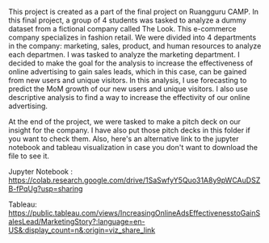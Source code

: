 This project is created as a part of the final project on Ruangguru CAMP. In this final project, a group of 4 students was tasked to analyze a 
dummy dataset from a fictional company called The Look. This e-commerce company specializes in fashion retail. We were divided into 4 departments in the company: marketing, sales, product, and human resources to analyze each departmen. I was tasked to analyze the marketing department. I decided to 
make the goal for the analysis to increase the effectiveness of online advertising to gain sales leads, which in this case, can be gained from new users and unique visitors.
In this analysis, I use forecasting to predict the MoM growth of our new users and unique visitors. I also use descriptive analysis to find a way to increase the effectivity 
of our online advertising.

At the end of the project, we were tasked to make a pitch deck on our insight for the company. I have also put those pitch decks in this folder if you want to check them. Also, here's an alternative link to the jupyter notebook and tableau visualization in case you don't want to download the file to see it. 

Jupyter Notebook : https://colab.research.google.com/drive/1SaSwfyY5Quo31A8y9pWCAuDSZB-fPqUg?usp=sharing

Tableau: https://public.tableau.com/views/IncreasingOnlineAdsEffectivenesstoGainSalesLead/MarketingStory?:language=en-US&:display_count=n&:origin=viz_share_link
